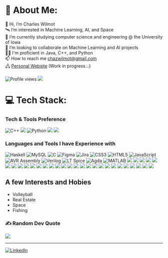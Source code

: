 # 💫 About Me:
👋 Hi, I’m Charles Wilmot<br>🛰️ I’m interested in Machine Learning, AI, and Space<br>🌱 I’m currently studying computer science and engineering @ the University of Iowa<br>👀 I’m looking to collaborate on Machine Learning and AI projects<br>👨‍💻 I'm proficient in Java, C++, and Python<br>📫 How to reach me chazwilmot@gmail.com<br> 🖧 [Personal Website](https://chazwilmot.github.io) (Work in progress...)<br>
<br>![Profile views](https://gpvc.arturio.dev/teckenrod)  <img src="https://img.shields.io/github/followers/teckenrod?label=Followers" style=" float:left, margin-right:10px" />

# 💻 Tech Stack:

### Tech & Tools Preference
![C++](https://img.shields.io/badge/c++-%2300599C.svg?style=for-the-badge&logo=c%2B%2B&logoColor=white) <img src="https://img.shields.io/badge/Java-ED8B00?style=for-the-badge&logo=openjdk&logoColor=white"> 
![Python](https://img.shields.io/badge/python-3670A0?style=for-the-badge&logo=python&logoColor=ffdd54)
<img src="https://img.shields.io/badge/GitHub-100000?style=for-the-badge&logo=github&logoColor=white"> 
<img src="https://img.shields.io/badge/VS_Code-0078d7.svg?style=for-the-badge&logo=visual-studio-code&logoColor=white">

### Languages and Tools I have Experience with
![Haskell](https://img.shields.io/badge/Haskell-5e5086?style=for-the-badge&logo=haskell&logoColor=white)
![MySQL](https://img.shields.io/badge/mysql-%2300f.svg?style=for-the-badge&logo=mysql&logoColor=white)
![C](https://img.shields.io/badge/C-%2300f.svg?style=for-the-badge&logo=C&logoColor=white)
![Figma](https://img.shields.io/badge/figma-%23F24E1E.svg?style=for-the-badge&logo=figma&logoColor=white)
![Jira](https://img.shields.io/badge/jira-%230A0FFF.svg?style=for-the-badge&logo=jira&logoColor=white)
![CSS3](https://img.shields.io/badge/css3-%231572B6.svg?style=for-the-badge&logo=css3&logoColor=white)
![HTML5](https://img.shields.io/badge/html5-%23E34F26.svg?style=for-the-badge&logo=html5&logoColor=white)
![JavaScript](https://img.shields.io/badge/javascript-%23323330.svg?style=for-the-badge&logo=javascript&logoColor=%23F7DF1E) 
![AVR Assembly](https://img.shields.io/badge/-x86/AVR_Assembly-2CA5E0?style=for-the-badge) 
![Verilog](https://img.shields.io/badge/-Verilog-787878?style=for-the-badge) 
![LT Spice](https://img.shields.io/badge/-LTspice-00979D?style=for-the-badge) 
![Agda](https://img.shields.io/badge/-Agda-239120?style=for-the-badge)
![MATLAB](https://img.shields.io/badge/-MATLAB-F7931E?style=for-the-badge)
<img src="https://img.shields.io/badge/Ubuntu-E95420?style=for-the-badge&logo=ubuntu&logoColor=white"> 
<img src="https://img.shields.io/badge/Arduino-00979D?style=for-the-badge&logo=Arduino&logoColor=white">
<img src="https://img.shields.io/badge/Pandas-2C2D72?style=for-the-badge&logo=pandas&logoColor=white"> 
<img src="https://img.shields.io/badge/Numpy-777BB4?style=for-the-badge&logo=numpy&logoColor=white"> 
<img src="https://img.shields.io/badge/scikit_learn-F7931E?style=for-the-badge&logo=scikit-learn&logoColor=white"> 
<img src="https://img.shields.io/badge/-Matplotlib-CC342D?style=for-the-badge"> 
<img src="https://img.shields.io/badge/-Seaborn-00000F?style=for-the-badge"> 
<img src="https://img.shields.io/badge/TensorFlow-FF6F00?style=for-the-badge&logo=tensorflow&logoColor=white"> 
<img src="https://img.shields.io/badge/Slack-4A154B?style=for-the-badge&logo=slack&logoColor=white"> 
<img src="https://img.shields.io/badge/MongoDB-4EA94B?style=for-the-badge&logo=mongodb&logoColor=white"> 
<img src="https://img.shields.io/badge/Ruby-CC342D?style=for-the-badge&logo=ruby&logoColor=white"> 
<img src="https://img.shields.io/badge/SQLite-07405E?style=for-the-badge&logo=sqlite&logoColor=white"> 
<img src="https://img.shields.io/badge/PostgreSQL-316192?style=for-the-badge&logo=postgresql&logoColor=white"> 
<img src="https://img.shields.io/badge/MySQL-00000F?style=for-the-badge&logo=mysql&logoColor=white"> 
<img src="https://img.shields.io/badge/redis-%23DD0031.svg?&style=for-the-badge&logo=redis&logoColor=white"> 
<img src="https://img.shields.io/badge/Neo4j-018bff?style=for-the-badge&logo=neo4j&logoColor=white"> 
<img src="https://img.shields.io/badge/C%23-239120?style=for-the-badge&logo=c-sharp&logoColor=white"> 
<img src="https://img.shields.io/badge/Ruby_on_Rails-CC0000?style=for-the-badge&logo=ruby-on-rails&logoColor=white"> 
<img src="https://img.shields.io/badge/shell_script-%23121011.svg?style=for-the-badge&logo=gnu-bash&logoColor=white"> 
<img src="https://camo.githubusercontent.com/72e92f69f36703548704a9eeda2a9889c2756b5e08f01a9aec6e658c148d014e/68747470733a2f2f696d672e736869656c64732e696f2f62616467652f4d6f6e676f44422d3445413934423f7374796c653d666f722d7468652d6261646765266c6f676f3d6d6f6e676f6462266c6f676f436f6c6f723d7768697465">
<img src="https://img.shields.io/badge/Ruby-CC342D?style=for-the-badge&logo=ruby&logoColor=white">
<img src="https://img.shields.io/badge/SQLite-07405E?style=for-the-badge&logo=sqlite&logoColor=white">
<img src="https://img.shields.io/badge/PostgreSQL-316192?style=for-the-badge&logo=postgresql&logoColor=white">
<img src="https://img.shields.io/badge/MySQL-00000F?style=for-the-badge&logo=mysql&logoColor=white">
<img src="https://img.shields.io/badge/redis-%23DD0031.svg?&style=for-the-badge&logo=redis&logoColor=white">
<img src="https://img.shields.io/badge/Neo4j-018bff?style=for-the-badge&logo=neo4j&logoColor=white">
<img src="https://img.shields.io/badge/C%23-239120?style=for-the-badge&logo=c-sharp&logoColor=white">
<img src="https://img.shields.io/badge/Ruby_on_Rails-CC0000?style=for-the-badge&logo=ruby-on-rails&logoColor=white">
<img src="https://img.shields.io/badge/shell_script-%23121011.svg?style=for-the-badge&logo=gnu-bash&logoColor=white">


## A few Interests and Hobies
* Volleyball
* Real Estate
* Space
* Fishing

### ✍️ Random Dev Quote
![](https://quotes-github-readme.vercel.app/api?type=horizontal&theme=radical)

---
[![LinkedIn](https://img.shields.io/badge/LinkedIn-%230077B5.svg?logo=linkedin&logoColor=white)](https://www.linkedin.com/in/charles-wilmot-ii-240a931b4/)
